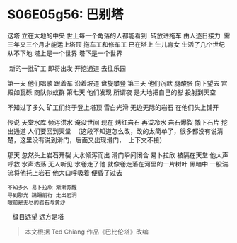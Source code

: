 # S06E05g56: 巴别塔


 这塔 立在大地的中央 世上每一个角落的人都能看到
 砖放进拖车 由人逐日接力 
 需三年又三个月才能运上塔顶
 拖车工和修车工 已在塔上 生儿育女 
 生活了几个世纪 从不下地
 塔上是一个世界 塔下是一个世界

  新的一批矿工 即将出发 开挖通道 去往乐园

  第一天 他们唱歌 跟着车 沿着坡道 盘旋攀登
  第三天 他们沉默 腿酸胀 向下望去 宫殿如瓦砾 商队似蚁群
  第七天 他们发现 所谓夜 是大地把自己的影 投射到天空
   
  不知过了多久 矿工们终于登上塔顶
  雪白光滑 无边无际的岩石 在他们头上铺开

  传说 天堂水库 倾泻洪水 淹没世间
  现在 烤红岩石 再沷冷水 岩石爆裂
  撬下石片 挖出通道 人们要回到天堂
  （这段不知道怎么改，改的太简单了，很多都没有说清楚，这里没有说到滑门，后面又出现滑门，
  上下文不接）
  
  那天 忽然头上岩石开裂
  大水倾泻而出 滑门瞬间闭合
  易卜拉欣 被隔在天堂
  他大声呼救 水声浩荡 无人听见
  水卷走了他 就像卷走落在河里的一片树叶
  黑暗中 一股湍流将他托上岩石
  他大口呼吸着 便昏了过去

    不知多久 易卜拉欣 渐渐苏醒
    寻到那光 蹒跚前行 走出岩洞 
    眼前是无尽的岩石与黄沙
    极目远望 远方是塔

> 本文根据 Ted Chiang 作品《巴比伦塔》改编

